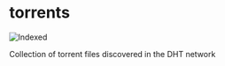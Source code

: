 torrents 
========
![Indexed](https://img.shields.io/badge/indexed-118284-blue)

Collection of torrent files discovered in the DHT network
